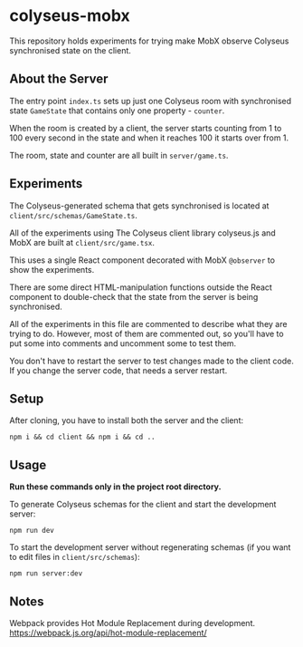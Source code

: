 # colyseus-mobx

This repository holds experiments for trying make MobX observe Colyseus synchronised state on the client.

## About the Server

The entry point `index.ts` sets up just one Colyseus room with synchronised state `GameState` that contains only one property - `counter`.

When the room is created by a client, the server starts counting from 1 to 100 every second in the state and when it reaches 100 it starts over from 1.

The room, state and counter are all built in `server/game.ts`.

## Experiments

The Colyseus-generated schema that gets synchronised is located at `client/src/schemas/GameState.ts`.

All of the experiments using The Colyseus client library colyseus.js and MobX are built at `client/src/game.tsx`.

This uses a single React component decorated with MobX `@observer` to show the experiments.

There are some direct HTML-manipulation functions outside the React component to double-check that the state from the server is being synchronised.

All of the experiments in this file are commented to describe what they are trying to do. However, most of them are commented out, so you'll have to put some into comments and uncomment some to test them.

You don't have to restart the server to test changes made to the client code.
If you change the server code, that needs a server restart.

## Setup

After cloning, you have to install both the server and the client:

```
npm i && cd client && npm i && cd ..
```

## Usage

**Run these commands only in the project root directory.**

To generate Colyseus schemas for the client and start the development server:

```
npm run dev
```

To start the development server without regenerating schemas (if you want to edit files in `client/src/schemas`):

```
npm run server:dev
```

## Notes

Webpack provides Hot Module Replacement during development.
https://webpack.js.org/api/hot-module-replacement/
